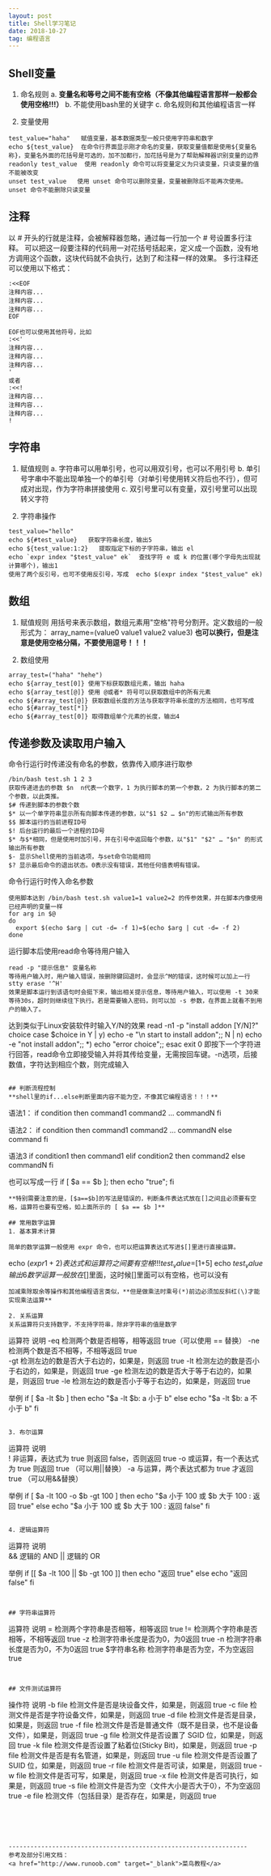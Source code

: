 ```yaml
---
layout: post
title: Shell学习笔记
date: 2018-10-27
tag: 编程语言
---
```


## Shell变量
1. 命名规则
a. **变量名和等号之间不能有空格（不像其他编程语言那样一般都会使用空格!!!）**
b. 不能使用bash里的关键字
c. 命名规则和其他编程语言一样

2. 变量使用
```
test_value="haha"   赋值变量，基本数据类型一般只使用字符串和数字
echo ${test_value}  在命令行界面显示刚才命名的变量，获取变量值都是使用${变量名称}，变量名外面的花括号是可选的，加不加都行，加花括号是为了帮助解释器识别变量的边界
readonly test_value  使用 readonly 命令可以将变量定义为只读变量，只读变量的值不能被改变
unset test_value   使用 unset 命令可以删除变量，变量被删除后不能再次使用。unset 命令不能删除只读变量

```


## 注释
以 # 开头的行就是注释，会被解释器忽略，通过每一行加一个 # 号设置多行注释。
可以把这一段要注释的代码用一对花括号括起来，定义成一个函数，没有地方调用这个函数，这块代码就不会执行，达到了和注释一样的效果。
多行注释还可以使用以下格式：
```
:<<EOF
注释内容...
注释内容...
注释内容...
EOF

EOF也可以使用其他符号，比如
:<<'
注释内容...
注释内容...
注释内容...
'
或者
:<<!
注释内容...
注释内容...
注释内容...
!
```


## 字符串
1. 赋值规则
a. 字符串可以用单引号，也可以用双引号，也可以不用引号
b. 单引号字串中不能出现单独一个的单引号（对单引号使用转义符后也不行），但可成对出现，作为字符串拼接使用
c. 双引号里可以有变量，双引号里可以出现转义字符

2. 字符串操作
```
test_value="hello"
echo ${#test_value}   获取字符串长度，输出5 
echo ${test_value:1:2}   提取指定下标的子字符串，输出 el
echo `expr index "$test_value" ek`  查找字符 e 或 k 的位置(哪个字母先出现就计算哪个)，输出1
使用了两个反引号，也可不使用反引号，写成  echo $(expr index "$test_value" ek)
```


## 数组
1. 赋值规则
用括号来表示数组，数组元素用"空格"符号分割开。定义数组的一般形式为：
array_name=(value0 value1 value2 value3)  **也可以换行，但是注意是使用空格分隔，不要使用逗号！！！**

2. 数组使用
```
array_test=("haha" "hehe")
echo ${array_test[0]} 使用下标获取数组元素，输出 haha
echo ${array_test[@]} 使用 @或者* 符号可以获取数组中的所有元素
echo ${#array_test[@]} 获取数组长度的方法与获取字符串长度的方法相同，也可写成 echo ${#array_test[*]}
echo ${#array_test[0]} 取得数组单个元素的长度，输出4
```


## 传递参数及读取用户输入
命令行运行时传递没有命名的参数，依靠传入顺序进行取参
```
/bin/bash test.sh 1 2 3
获取传递进去的参数 $n  n代表一个数字，1 为执行脚本的第一个参数，2 为执行脚本的第二个参数，以此类推。
$# 传递到脚本的参数个数
$* 以一个单字符串显示所有向脚本传递的参数，以"$1 $2 … $n"的形式输出所有参数
$$ 脚本运行的当前进程ID号
$! 后台运行的最后一个进程的ID号
$* 与$*相同，但是使用时加引号，并在引号中返回每个参数，以"$1" "$2" … "$n" 的形式输出所有参数
$- 显示Shell使用的当前选项，与set命令功能相同
$? 显示最后命令的退出状态。0表示没有错误，其他任何值表明有错误。
```

命令行运行时传入命名参数
```
使用脚本达到 /bin/bash test.sh value1=1 value2=2 的传参效果，并在脚本内像使用已经声明的变量一样
for arg in $@
do
  export $(echo $arg | cut -d= -f 1)=$(echo $arg | cut -d= -f 2)
done
```

运行脚本后使用read命令等待用户输入
```
read -p "提示信息" 变量名称
等待用户输入时，用户输入错误，按删除键回退时，会显示^M的错误，这时候可以加上一行stty erase '^H'
效果是脚本运行到该语句时会挺下来，输出相关提示信息，等待用户输入，可以使用 -t 30来等待30s，超时则继续往下执行。若是需要输入密码，则可以加 -s 参数，在界面上就看不到用户的输入了。
```
达到类似于Linux安装软件时输入Y/N的效果
read -n1 -p "install addon [Y/N]?" choice
case $choice in
Y | y)
      echo -e "\n start to install addon";;
N | n)
      echo -e "not install addon";;
*)
     echo "error choice";;
esac
exit 0
即按下一个字符进行回答，read命令立即接受输入并将其传给变量，无需按回车键。-n选项，后接数值，字符达到相应个数，则完成输入
```

## 判断流程控制
**shell里的if...else判断里面内容不能为空，不像其它编程语言！！！**
```
语法1：
if condition
then
    command1 
    command2
    ...
    commandN 
fi

语法2：
if condition
then
    command1 
    command2
    ...
    commandN
else
    command
fi

语法3
if condition1
then
    command1
elif condition2 
then 
    command2
else
    commandN
fi

也可以写成一行 if [ $a == $b ]; then echo "true"; fi
```
**特别需要注意的是，[$a==$b]的写法是错误的，判断条件表达式放在[]之间且必须要有空格，运算符也要有空格，如上面所示的 [ $a == $b ]**

## 常用数字运算
1. 基本算术计算

简单的数学运算一般使用 expr 命令，也可以把运算表达式写进$[]里进行直接运算。
```
echo $(expr 1 + 2)    表达式和运算符之间要有空格!!!
test_value=$[1+5] echo $test_value   输出6   数学运算一般放在$[]里面，这时候[]里面可以有空格，也可以没有
```
加减乘除取余等操作和其他编程语言类似，**但是做乘法时乘号(*)前边必须加反斜杠(\)才能实现乘法运算**

2. 关系运算
关系运算符只支持数字，不支持字符串，除非字符串的值是数字
```
运算符	             说明	
-eq	检测两个数是否相等，相等返回 true（可以使用 == 替换）	
-ne	检测两个数是否不相等，不相等返回 true	
-gt	检测左边的数是否大于右边的，如果是，则返回 true
-lt	检测左边的数是否小于右边的，如果是，则返回 true
-ge	检测左边的数是否大于等于右边的，如果是，则返回 true
-le	检测左边的数是否小于等于右边的，如果是，则返回 true

举例
if [ $a -lt $b ]
then
   echo "$a -lt $b: a 小于 b"
else
   echo "$a -lt $b: a 不小于 b"
fi
```

3. 布尔运算
```
运算符	                说明	
!	非运算，表达式为 true 则返回 false，否则返回 true
-o	或运算，有一个表达式为 true 则返回 true   （可以用||替换）
-a	与运算，两个表达式都为 true 才返回 true   （可以用&&替换）

举例
if [ $a -lt 100 -o $b -gt 100 ]
then
   echo "$a 小于 100 或 $b 大于 100 : 返回 true"
else
   echo "$a 小于 100 或 $b 大于 100 : 返回 false"
fi
```

4. 逻辑运算符
```
运算符	  说明	
&&	逻辑的 AND
||	逻辑的 OR

举例
if [[ $a -lt 100 || $b -gt 100 ]]
then
   echo "返回 true"
else
   echo "返回 false"
fi
```


## 字符串运算符
```
运算符	                             说明	
=	             检测两个字符串是否相等，相等返回 true
!=	             检测两个字符串是否相等，不相等返回 true
-z	             检测字符串长度是否为0，为0返回 true
-n	             检测字符串长度是否为0，不为0返回 true
$字符串名称	     检测字符串是否为空，不为空返回 true
```


## 文件测试运算符
```
操作符	             说明	
-b file	检测文件是否是块设备文件，如果是，则返回 true
-c file	检测文件是否是字符设备文件，如果是，则返回 true
-d file	检测文件是否是目录，如果是，则返回 true
-f file	检测文件是否是普通文件（既不是目录，也不是设备文件），如果是，则返回 true
-g file	检测文件是否设置了 SGID 位，如果是，则返回 true
-k file	检测文件是否设置了粘着位(Sticky Bit)，如果是，则返回 true
-p file	检测文件是否是有名管道，如果是，则返回 true
-u file	检测文件是否设置了 SUID 位，如果是，则返回 true
-r file	检测文件是否可读，如果是，则返回 true
-w file	检测文件是否可写，如果是，则返回 true
-x file	检测文件是否可执行，如果是，则返回 true
-s file	检测文件是否为空（文件大小是否大于0），不为空返回 true
-e file	检测文件（包括目录）是否存在，如果是，则返回 true
```





------------------------------------------------------------------
参考及部分引用文档：    
<a href="http://www.runoob.com" target="_blank">菜鸟教程</a>    
